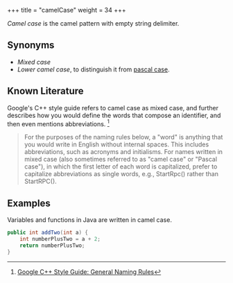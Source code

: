 +++
title = "camelCase"
weight = 34
+++

_Camel case_ is the camel pattern with empty string delimiter.

## Synonyms

- _Mixed case_
- _Lower camel case_, to distinguish it from [pascal case](../pascal).

## Known Literature

Google's C++ style guide refers to camel case as mixed case, and further describes how you would define the words that compose an identifier, and then even mentions abbreviations. [^1]

> For the purposes of the naming rules below, a "word" is anything that you would write in English without internal spaces. This includes abbreviations, such as acronyms and initialisms. For names written in mixed case (also sometimes referred to as "camel case" or "Pascal case"), in which the first letter of each word is capitalized, prefer to capitalize abbreviations as single words, e.g., StartRpc() rather than StartRPC().

[^1]: [Google C++ Style Guide: General Naming Rules](https://google.github.io/styleguide/cppguide.html#General_Naming_Rules)

## Examples

Variables and functions in Java are written in camel case.

```java
public int addTwo(int a) {
    int numberPlusTwo = a + 2;
    return numberPlusTwo;
}
```
